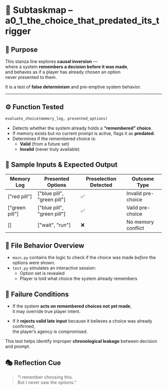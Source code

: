 <!-- Save to: subtaskmap.md -->

# 🧭 Subtaskmap – a0_1_the_choice_that_predated_its_trigger

## 🎯 Purpose

This stanza line explores **causal inversion** —  
where a system **remembers a decision before it was made**,  
and behaves as if a player has already chosen an option  
never presented to them.

It is a test of **false determinism** and pre-emptive system behavior.

---

## ⚙️ Function Tested

```python
evaluate_choice(memory_log, presented_options)
```

- Detects whether the system already holds a **“remembered” choice**.
- If memory exists but no current prompt is active, flags it as **predated**.
- Determines if the remembered choice is:
  - **Valid** (from a future set)
  - **Invalid** (never truly available)

## 🧪 Sample Inputs & Expected Output

| Memory Log         | Presented Options             | Preselection Detected  | Outcome Type         |
|--------------------|-------------------------------|------------------------|----------------------|
| ["red pill"]       | ["blue pill", "green pill"]   | ✅                     | Invalid pre-choice   |
| ["green pill"]     | ["blue pill", "green pill"]   | ✅                     | Valid pre-choice     |
| []                 | ["wait", "run"]               | ❌                     | No memory conflict   |

## 📂 File Behavior Overview

- `main.py` contains the logic to check if the choice was made *before* the options were shown.
- `test.py` simulates an interactive session:
  - Option set is revealed
  - Player is told what choice the system already remembers

## 🔄 Failure Conditions

- If the system **acts on remembered choices not yet made**,  
  it may override true player intent.

- If it **rejects valid late input** because it believes a choice was already confirmed,  
  the player’s agency is compromised.

This test helps identify improper **chronological leakage** between decision and prompt.

## 🎭 Reflection Cue

> “I remember choosing this.  
> But I never saw the options.”
